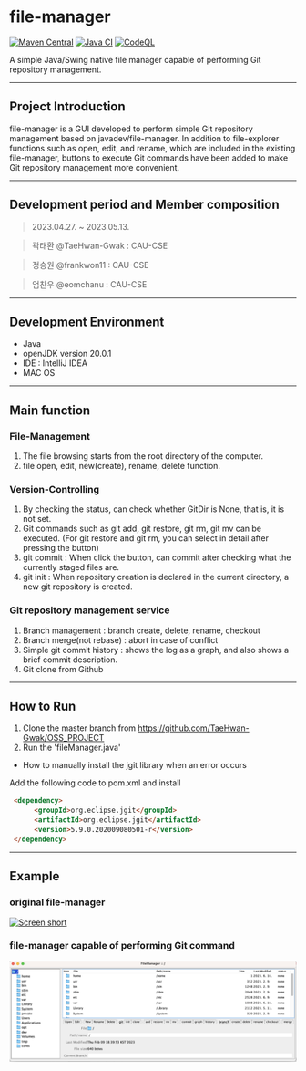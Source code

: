 file-manager
============

[![Maven Central](https://img.shields.io/maven-central/v/com.github.javadev/filemanager.svg)](http://search.maven.org/#search%7Cga%7C1%7Cg%3A%22com.github.javadev%22%20AND%20a%3A%22filemanager%22)
[![Java CI](https://github.com/javadev/file-manager/actions/workflows/maven.yml/badge.svg)](https://github.com/javadev/file-manager/actions/workflows/maven.yml)
[![CodeQL](https://github.com/javadev/file-manager/actions/workflows/codeql-analysis.yml/badge.svg)](https://github.com/javadev/file-manager/actions/workflows/codeql-analysis.yml)

A simple Java/Swing native file manager capable of performing Git repository management.

***

## Project Introduction
 file-manager is a GUI developed to perform simple Git repository management based on javadev/file-manager. In addition to file-explorer functions such as open, edit, and rename, which are included in the existing file-manager, buttons to execute Git commands have been added to make Git repository management more convenient.

***

## Development period and Member composition
> 2023.04.27. ~ 2023.05.13.

> 곽태환 @TaeHwan-Gwak : CAU-CSE

> 정승원 @frankwon11 : CAU-CSE

> 엄찬우 @eomchanu : CAU-CSE

***

## Development Environment
+ Java 
+ openJDK version 20.0.1
+ IDE : IntelliJ IDEA
+ MAC OS

***

## Main function
### File-Management
 1. The file browsing starts from the root directory of the computer.
 2. file open, edit, new(create), rename, delete function.

### Version-Controlling
 1. By checking the status, can check whether GitDir is None, that is, it is not set.
 2. Git commands such as git add, git restore, git rm, git mv can be executed. (For git restore and git rm, you can select in detail after pressing the button)
 3. git commit : When click the button, can commit after checking what the currently staged files are.
 4. git init : When repository creation is declared in the current directory, a new git repository is created.

### Git repository management service
 1. Branch management : branch create, delete, rename, checkout
 2. Branch merge(not rebase) : abort in case of conflict
 3. Simple git commit history : shows the log as a graph, and also shows a brief commit description.
 4. Git clone from Github

***

## How to Run
 1. Clone the master branch from https://github.com/TaeHwan-Gwak/OSS_PROJECT
 2. Run the 'fileManager.java'
 
 
+ How to manually install the jgit library when an error occurs

Add the following code to pom.xml and install

```html
 <dependency>
      <groupId>org.eclipse.jgit</groupId>
      <artifactId>org.eclipse.jgit</artifactId>
      <version>5.9.0.202009080501-r</version>
 </dependency>
 ```

***

## Example
### original file-manager
[![Screen short](https://raw.github.com/javadev/file-manager/master/filemanager2.png)](https://github.com/javadev/file-manager/)
### file-manager capable of performing Git command
![example3.png](example3.png)
